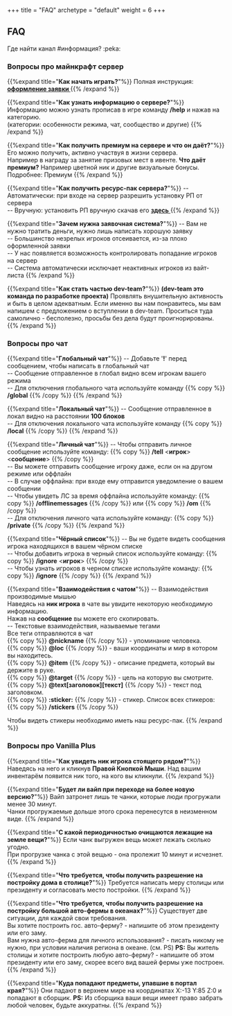 +++
title = "FAQ"
archetype = "default"
weight = 6
+++

## FAQ
<gray>Где найти канал #информация? :peka:</gray>

### Вопросы про майнкрафт сервер

{{%expand title="**Как начать играть?**"%}}
Полная инструкция: [**оформление заявки <i class="fa-solid fa-pen fa-xs"></i>**](../about-us/start-playing)
{{% /expand %}}

{{%expand title="**Как узнать информацию о сервере?**"%}}
Информацию можно узнать прописав в игре команду **/help** и нажав на категорию.\
(категории: особенности режима, чат, сообщество и другие)
{{% /expand %}}

{{%expand title="**Как получить премиум на сервере и что он даёт?**"%}}
Его можно получить, активно участвуя в жизни сервера.\
Например в награду за занятие призовых мест в ивенте. 
<fifty-empty-line></fifty-empty-line>
**Что даёт премиум?** Например цветной ник и другие визуальные бонусы.\
Подробнее: Премиум
{{% /expand %}}

{{%expand title="**Как получить ресурс-пак сервера?**"%}}
-- Автоматически: при входе на сервер разрешить установку РП от сервера\
-- Вручную: установить РП вручную скачав его [**здесь** <i class="fa-solid fa-circle-down fa-xs scale"></i>](../faq)
{{% /expand %}}

{{%expand title="**Зачем нужна заявочная система?**"%}}
-- Вам не нужно тратить деньги, нужно лишь написать хорошую заявку\
-- Большинство незрелых игроков отсеивается, из-за плохо оформленной заявки\
-- У нас появляется возможность контролировать попадание игроков на сервер\
-- Система автоматически исключает неактивных игроков из вайт-листа
{{% /expand %}}

{{%expand title="**Как стать частью dev-team?**"%}}
**(dev-team это команда по разработке проекта)**
<fifty-empty-line></fifty-empty-line>
Проявлять внушительную активность и быть в целом адекватным. Если именно вы нам понравитесь, мы вам напишем с предложением о вступлении в dev-team. Проситься туда самолично - бесполезно, просьбы без дела будут проигнорированы.
{{% /expand %}}

### Вопросы про чат

{{%expand title="**Глобальный чат**"%}}
-- Добавьте '<green>**!**</green>' перед сообщением, чтобы написать в глобальный чат \
-- Сообщение отправленное в глобал видно всем игрокам вашего режима \
-- Для отключения глобального чата используйте команду {{% copy %}} <green>**/global**</green> {{% /copy %}}
{{% /expand %}}

{{%expand title="**Локальный чат**"%}}
-- Сообщение отправленное в локал видно на расстоянии <green>**100 блоков**</green>\
-- Для отключения локального чата используйте команду {{% copy %}} <green>**/local**</green> {{% /copy %}}
{{% /expand %}}

{{%expand title="**Личный чат**"%}}
-- Чтобы отправить личное сообщение используйте команду: {{% copy %}} <green>**/tell** </green> \<<green>**игрок**</green>\> \<<green>**сообщение**</green>\> {{% /copy %}} \
-- Вы можете отправить сообщение игроку даже, если он на другом режиме или оффлайн \
-- В случае оффлайна: при входе ему отправится уведомление о вашем сообщении \
-- Чтобы увидеть ЛС за время оффлайна используйте команду: {{% copy %}} <green>**/offlinemessages**</green> {{% /copy %}} или {{% copy %}} <green>**/om**</green> {{% /copy %}} \
-- Для отключения личного чата используйте команду: {{% copy %}} <green>**/private** </green> {{% /copy %}}
{{% /expand %}}

{{%expand title="**Чёрный список**"%}}
-- Вы не будете видеть сообщения игрока находящихся в вашем чёрном списке\
-- Чтобы добавить игрока в черный список используйте команду: {{% copy %}} <green>**/ignore**</green> \<<green>**игрок**</green>\> {{% /copy %}} \
-- Чтобы узнать игроков в черном списке используйте команду: {{% copy %}} <green>**/ignore**</green> {{% /copy %}}
{{% /expand %}}

{{%expand title="**Взаимодействия с чатом**"%}}
-- Взаимодействия производимые мышью\
Наведясь на <green>**ник игрока**</green> в чате вы увидите некоторую необходимую информацию.\
Нажав на <green>**сообщение**</green> вы можете его скопировать.\
<fifty-empty-line></fifty-empty-line>
-- Текстовые взаимодействия, называемые тегами\
Все теги отправляются в чат<br>
{{% copy %}} **@<green>nickname</green>** {{% /copy %}} - упоминание человека.<br>
{{% copy %}} **@<green>loc</green>** {{% /copy %}} - ваши координаты и мир в котором вы находитесь.<br>
{{% copy %}} **@<green>item</green>** {{% /copy %}} - описание предмета, который вы держите в руке.<br>
{{% copy %}} **@<green>target</green>** {{% /copy %}} - цель на которую вы смотрите.<br>
{{% copy %}} **@<green>text</green>[<green>заголовок</green>]\[<green>текст</green>]**  {{% /copy %}} - текст под заголовком.<br>
{{% copy %}} **:<green>sticker</green>:** {{% /copy %}} - стикер. Список всех стикеров: {{% copy %}} <green>**/stickers**</green> {{% /copy %}}

<fifty-empty-line></fifty-empty-line>
Чтобы видеть стикеры необходимо иметь наш ресурс-пак.
{{% /expand %}}

### Вопросы про Vanilla Plus

{{%expand title="**Как увидеть ник игрока стоящего рядом?**"%}}
Наведясь на него и кликнув **Правой Кнопкой Мыши**. 
Над вашим инвентарём появится ник того, на кого вы кликнули.
{{% /expand %}}

{{%expand title="**Будет ли вайп при переходе на более новую версию?**"%}}
Вайп затронет лишь те чанки, которые люди прогружали менее 30 минут.\
Чанки прогружаемые дольше этого срока перенесутся в неизменном виде.
{{% /expand %}}

{{%expand title="**C какой периодичностью очищаются лежащие на земле вещи?**"%}}
Если чанк выгружен вещь может лежать сколько угодно.\
При прогрузке чанка с этой вещью - она пролежит 10 минут и исчезнет. 
{{% /expand %}}

{{%expand title="**Что требуется, чтобы получить разрешение на постройку дома в столице?**"%}}
Требуется написать меру столицы или президенту и согласовать место постройки.
{{% /expand %}}

{{%expand title="**Что требуется, чтобы получить разрешение на постройку большой авто-фермы в океанах?**"%}}
Существует две ситуации, для каждой свои требования.\
Вы хотите построить гос. авто-ферму? - напишите об этом президенту или его заму.\
Вам нужна авто-ферма для личного использования? - писать никому не нужно, при условии наличия региона в океане. (см. PS)
<fifty-empty-line></fifty-empty-line>
**PS:** Вы житель столицы и хотите построить любую авто-ферму? - напишите об этом президенту или его заму, скорее всего вид вашей фермы уже построен.
{{% /expand %}}

{{%expand title="**Куда попадают предметы, упавшие в портал края?**"%}}
Они падают в верхнем мире на координатах X:-13 Y:85 Z:0 и попадают в сборщик.
<fifty-empty-line></fifty-empty-line>
**PS:** Из сборщика ваши вещи имеет право забрать любой человек, будьте аккуратны.
{{% /expand %}}